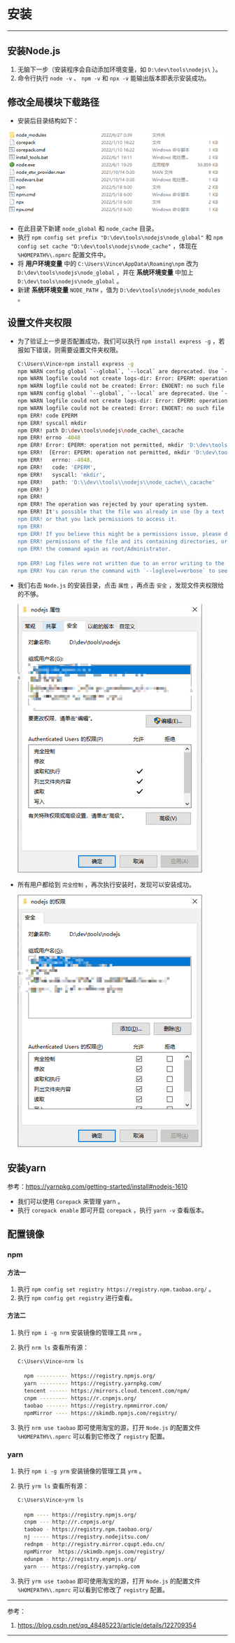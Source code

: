# 安装

---

## 安装Node.js

1. 无脑下一步（安装程序会自动添加环境变量，如 `D:\dev\tools\nodejs\` ）。
2. 命令行执行 `node -v` 、 `npm -v` 和 `npx -v` 能输出版本即表示安装成功。

## 修改全局模块下载路径

- 安装后目录结构如下：

![image-20220627010407315](安装/image-20220627010407315.png)

- 在此目录下新建 `node_global` 和 `node_cache` 目录。
- 执行 `npm config set prefix "D:\dev\tools\nodejs\node_global"` 和 `npm config set cache "D:\dev\tools\nodejs\node_cache"` ，体现在 `%HOMEPATH%\.npmrc` 配置文件中。
- 将 **用户环境变量** 中的 `C:\Users\Vince\AppData\Roaming\npm` 改为 `D:\dev\tools\nodejs\node_global` ，并在  **系统环境变量** 中加上  `D:\dev\tools\nodejs\node_global` 。
- 新建 **系统环境变量** `NODE_PATH` ，值为 `D:\dev\tools\nodejs\node_modules` 。

## 设置文件夹权限

- 为了验证上一步是否配置成功，我们可以执行 `npm install express -g` ，若报如下错误，则需要设置文件夹权限。

  ```sh
  C:\Users\Vince>npm install express -g
  npm WARN config global `--global`, `--local` are deprecated. Use `--location=global` instead.
  npm WARN logfile could not create logs-dir: Error: EPERM: operation not permitted, mkdir 'D:\dev\tools\nodejs\node_cache\_logs'
  npm WARN logfile could not be created: Error: ENOENT: no such file or directory, open 'D:\dev\tools\nodejs\node_cache\_logs\2022-06-26T17_20_32_564Z-debug-0.log'
  npm WARN config global `--global`, `--local` are deprecated. Use `--location=global` instead.
  npm WARN logfile could not create logs-dir: Error: EPERM: operation not permitted, mkdir 'D:\dev\tools\nodejs\node_cache\_logs'
  npm WARN logfile could not be created: Error: ENOENT: no such file or directory, open 'D:\dev\tools\nodejs\node_cache\_logs\2022-06-26T17_20_32_796Z-debug-0.log'
  npm ERR! code EPERM
  npm ERR! syscall mkdir
  npm ERR! path D:\dev\tools\nodejs\node_cache\_cacache
  npm ERR! errno -4048
  npm ERR! Error: EPERM: operation not permitted, mkdir 'D:\dev\tools\nodejs\node_cache\_cacache'
  npm ERR!  [Error: EPERM: operation not permitted, mkdir 'D:\dev\tools\nodejs\node_cache\_cacache'] {
  npm ERR!   errno: -4048,
  npm ERR!   code: 'EPERM',
  npm ERR!   syscall: 'mkdir',
  npm ERR!   path: 'D:\\dev\\tools\\nodejs\\node_cache\\_cacache'
  npm ERR! }
  npm ERR!
  npm ERR! The operation was rejected by your operating system.
  npm ERR! It's possible that the file was already in use (by a text editor or antivirus),
  npm ERR! or that you lack permissions to access it.
  npm ERR!
  npm ERR! If you believe this might be a permissions issue, please double-check the
  npm ERR! permissions of the file and its containing directories, or try running
  npm ERR! the command again as root/Administrator.
  
  npm ERR! Log files were not written due to an error writing to the directory: D:\dev\tools\nodejs\node_cache\_logs
  npm ERR! You can rerun the command with `--loglevel=verbose` to see the logs in your terminal
  ```

- 我们右击 `Node.js` 的安装目录，点击 `属性` ，再点击 `安全` ，发现文件夹权限给的不够。

  ![image-20220627012630415](安装/image-20220627012630415.png)

- 所有用户都给到 `完全控制` ，再次执行安装时，发现可以安装成功。

  ![image-20220627013057984](安装/image-20220627013057984.png)

## 安装yarn

参考：https://yarnpkg.com/getting-started/install#nodejs-1610

- 我们可以使用 `Corepack` 来管理 yarn 。
- 执行 `corepack enable` 即可开启 `corepack`  ，执行 `yarn -v` 查看版本。

## 配置镜像

### npm

#### 方法一

1. 执行 `npm config set registry https://registry.npm.taobao.org/` 。
2. 执行 `npm config get registry` 进行查看。

#### 方法二

1. 执行 `npm i -g nrm` 安装镜像的管理工具 `nrm` 。

2. 执行 `nrm ls` 查看所有源：

   ```sh
   C:\Users\Vince>nrm ls
   
     npm ---------- https://registry.npmjs.org/
     yarn --------- https://registry.yarnpkg.com/
     tencent ------ https://mirrors.cloud.tencent.com/npm/
     cnpm --------- https://r.cnpmjs.org/
     taobao ------- https://registry.npmmirror.com/
     npmMirror ---- https://skimdb.npmjs.com/registry/
   ```

3. 执行 `nrm use taobao` 即可使用淘宝的源，打开 `Node.js` 的配置文件 `%HOMEPATH%\.npmrc` 可以看到它修改了 `registry` 配置。

### yarn

1. 执行 `npm i -g yrm` 安装镜像的管理工具 `yrm` 。

2. 执行 `yrm ls` 查看所有源：

   ```sh
   C:\Users\Vince>yrm ls
   
     npm ---- https://registry.npmjs.org/
     cnpm --- http://r.cnpmjs.org/
     taobao - https://registry.npm.taobao.org/
     nj ----- https://registry.nodejitsu.com/
     rednpm - http://registry.mirror.cqupt.edu.cn/
     npmMirror  https://skimdb.npmjs.com/registry/
     edunpm - http://registry.enpmjs.org/
     yarn --- https://registry.yarnpkg.com
   ```

3. 执行 `yrm use taobao` 即可使用淘宝的源，打开 `Node.js` 的配置文件 `%HOMEPATH%\.npmrc` 可以看到它修改了 `registry` 配置。





---

参考：

1. https://blog.csdn.net/qq_48485223/article/details/122709354

---


